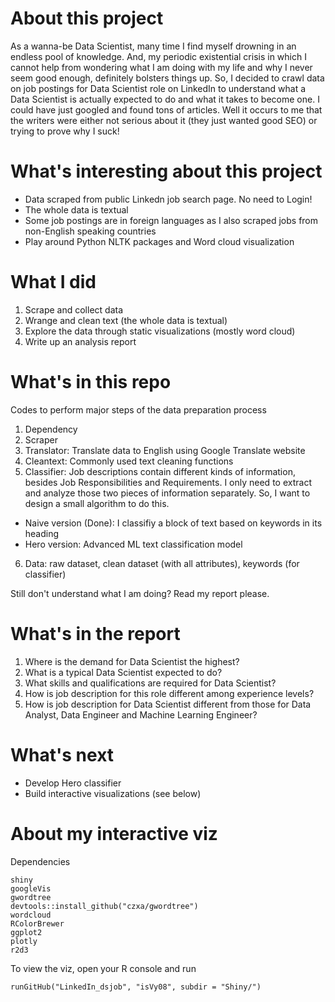 # About this project 
As a wanna-be Data Scientist, many time I find myself drowning in an endless pool of knowledge. And, my periodic existential crisis in which I cannot help from wondering what I am doing with my life and why I never seem good enough, definitely bolsters things up. So, I decided to crawl data on job postings for Data Scientist role on LinkedIn to understand what a Data Scientist is actually expected to do and what it takes to become one. I could have just googled and found tons of articles. Well it occurs to me that the writers were either not serious about it (they just wanted good SEO) or trying to prove why I suck! 

# What's interesting about this project
- Data scraped from public Linkedn job search page. No need to Login!  
- The whole data is textual 
- Some job postings are in foreign languages as I also scraped jobs from non-English speaking countries 
- Play around Python NLTK packages and Word cloud visualization 

# What I did 
1. Scrape and collect data 
2. Wrange and clean text (the whole data is textual) 
3. Explore the data through static visualizations (mostly word cloud) 
4. Write up an analysis report 

# What's in this repo  
Codes to perform major steps of the data preparation process 
1. Dependency 
2. Scraper
3. Translator: Translate data to English using Google Translate website 
4. Cleantext: Commonly used text cleaning functions 
5. Classifier: Job descriptions contain different kinds of information, besides Job Responsibilities and Requirements. I only need to extract and analyze those two pieces of information separately. So, I want to design a small algorithm to do this. 
- Naive version (Done): I classifiy a block of text based on keywords in its heading 
- Hero version: Advanced ML text classification model 
6. Data: raw dataset, clean dataset (with all attributes), keywords (for classifier)

Still don't understand what I am doing? Read my report please. 

# What's in the report
1. Where is the demand for Data Scientist the highest?
2. What is a typical Data Scientist expected to do?
3. What skills and qualifications are required for Data Scientist?
4. How is job description for this role different among experience levels?
5. How is job description for Data Scientist different from those for Data Analyst, Data Engineer
and Machine Learning Engineer?

# What's next 
- Develop Hero classifier 
- Build interactive visualizations (see below)

# About my interactive viz
Dependencies
```
shiny
googleVis
gwordtree
devtools::install_github("czxa/gwordtree")
wordcloud
RColorBrewer
ggplot2
plotly
r2d3
```
To view the viz, open your R console and run

```
runGitHub("LinkedIn_dsjob", "isVy08", subdir = "Shiny/")
```

